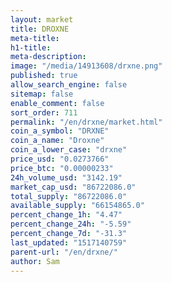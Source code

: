 ```yaml
---
layout: market
title: DROXNE
meta-title: 
h1-title: 
meta-description: 
image: "/media/14913608/drxne.png"
published: true
allow_search_engine: false
sitemap: false
enable_comment: false
sort_order: 711
permalink: "/en/drxne/market.html"
coin_a_symbol: "DRXNE"
coin_a_name: "Droxne"
coin_a_lower_case: "drxne"
price_usd: "0.0273766"
price_btc: "0.00000233"
24h_volume_usd: "3142.19"
market_cap_usd: "86722086.0"
total_supply: "86722086.0"
available_supply: "66154865.0"
percent_change_1h: "4.47"
percent_change_24h: "-5.59"
percent_change_7d: "-31.3"
last_updated: "1517140759"
parent-url: "/en/drxne/"
author: Sam
---
```


